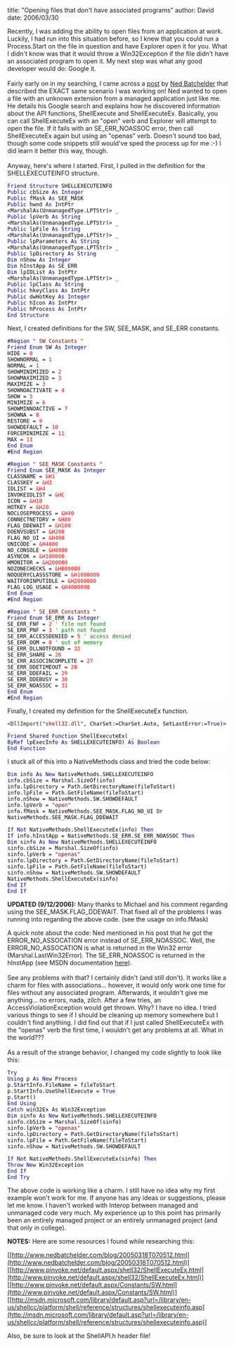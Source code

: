 
title: "Opening files that don't have associated programs"
author: David
date: 2006/03/30

Recently, I was adding the ability to open files from an application at work. Luckily, I had run into this situation before, so I knew that you could run a Process.Start on the file in question and have Explorer open it for you. What I didn't know was that it would throw a Win32Exception if the file didn't have an associated program to open it. My next step was what any good developer would do: Google it.<br><br>Fairly early on in my searching, I came across a [post](http://www.nedbatchelder.com/blog/20050318T070512.html) by [Ned Batchelder](http://www.nedbatchelder.com/blog/index.html) that described the EXACT same scenario I was working on! Ned wanted to open a file with an unknown extension from a managed application just like me. He details his Google search and explains how he discovered information about the API functions, ShellExecute and ShellExecuteEx. Basically, you can call ShellExecuteEx with an "open" verb and Explorer will attempt to open the file. If it fails with an SE_ERR_NOASSOC error, then call ShellExecuteEx again but using an "openas" verb. Doesn't sound too bad, though some code snippets still would've sped the process up for me :-) I did learn it better this way, though.<br><br>Anyway, here's where I started. First, I pulled in the definition for the SHELLEXECUTEINFO structure.
<div style="FONT-SIZE: 9pt; FONT-FAMILY: Consolas, monospace; BACKGROUND-COLOR: white">
<span style="COLOR: navy">Friend</span><span style="COLOR: black"> </span><span style="COLOR: navy">Structure</span><span style="COLOR: black"> SHELLEXECUTEINFO<br></span><span style="COLOR: navy">Public</span><span style="COLOR: black"> cbSize </span><span style="COLOR: navy">As</span><span style="COLOR: black"> </span><span style="COLOR: navy">Integer<br></span><span style="COLOR: black">    </span><span style="COLOR: navy">Public</span><span style="COLOR: black"> fMask </span><span style="COLOR: navy">As</span><span style="COLOR: black"> SEE_MASK<br></span><span style="COLOR: navy">Public</span><span style="COLOR: black"> hwnd </span><span style="COLOR: navy">As</span><span style="COLOR: black"> IntPtr<br>    &lt;MarshalAs(UnmanagedType.LPTStr)&gt; _<br></span><span style="COLOR: navy">Public</span><span style="COLOR: black"> lpVerb </span><span style="COLOR: navy">As</span><span style="COLOR: black"> </span><span style="COLOR: navy">String<br></span><span style="COLOR: black">    &lt;MarshalAs(UnmanagedType.LPTStr)&gt; _<br></span><span style="COLOR: navy">Public</span><span style="COLOR: black"> lpFile </span><span style="COLOR: navy">As</span><span style="COLOR: black"> </span><span style="COLOR: navy">String<br></span><span style="COLOR: black">    &lt;MarshalAs(UnmanagedType.LPTStr)&gt; _<br></span><span style="COLOR: navy">Public</span><span style="COLOR: black"> lpParameters </span><span style="COLOR: navy">As</span><span style="COLOR: black"> </span><span style="COLOR: navy">String<br></span><span style="COLOR: black">    &lt;MarshalAs(UnmanagedType.LPTStr)&gt; _<br></span><span style="COLOR: navy">Public</span><span style="COLOR: black"> lpDirectory </span><span style="COLOR: navy">As</span><span style="COLOR: black"> </span><span style="COLOR: navy">String<br></span><span style="COLOR: black">    </span><span style="COLOR: navy">Dim</span><span style="COLOR: black"> nShow </span><span style="COLOR: navy">As</span><span style="COLOR: black"> </span><span style="COLOR: navy">Integer<br></span><span style="COLOR: black">    </span><span style="COLOR: navy">Dim</span><span style="COLOR: black"> hInstApp </span><span style="COLOR: navy">As</span><span style="COLOR: black"> SE_ERR<br></span><span style="COLOR: navy">Dim</span><span style="COLOR: black"> lpIDList </span><span style="COLOR: navy">As</span><span style="COLOR: black"> IntPtr<br>    &lt;MarshalAs(UnmanagedType.LPTStr)&gt; _<br></span><span style="COLOR: navy">Public</span><span style="COLOR: black"> lpClass </span><span style="COLOR: navy">As</span><span style="COLOR: black"> </span><span style="COLOR: navy">String<br></span><span style="COLOR: black">    </span><span style="COLOR: navy">Public</span><span style="COLOR: black"> hkeyClass </span><span style="COLOR: navy">As</span><span style="COLOR: black"> IntPtr<br></span><span style="COLOR: navy">Public</span><span style="COLOR: black"> dwHotKey </span><span style="COLOR: navy">As</span><span style="COLOR: black"> </span><span style="COLOR: navy">Integer<br></span><span style="COLOR: black">    </span><span style="COLOR: navy">Public</span><span style="COLOR: black"> hIcon </span><span style="COLOR: navy">As</span><span style="COLOR: black"> IntPtr<br></span><span style="COLOR: navy">Public</span><span style="COLOR: black"> hProcess </span><span style="COLOR: navy">As</span><span style="COLOR: black"> IntPtr<br></span><span style="COLOR: navy">End</span><span style="COLOR: black"> </span><span style="COLOR: navy">Structure</span> </div>

Next, I created definitions for the SW, SEE_MASK, and SE_ERR constants.
<div style="FONT-SIZE: 9pt; FONT-FAMILY: Consolas, monospace; BACKGROUND-COLOR: white">#<span style="COLOR: navy">Region</span><span style="COLOR: black"> </span><span style="COLOR: maroon">" SW Constants "<br></span><span style="COLOR: black">    </span><span style="COLOR: navy">Friend</span><span style="COLOR: black"> </span><span style="COLOR: navy">Enum</span><span style="COLOR: black"> SW </span><span style="COLOR: navy">As</span><span style="COLOR: black"> </span><span style="COLOR: navy">Integer<br></span><span style="COLOR: black">        HIDE = </span><span style="COLOR: red">0<br></span><span style="COLOR: black">        SHOWNORMAL = </span><span style="COLOR: red">1<br></span><span style="COLOR: black">        NORMAL = </span><span style="COLOR: red">1<br></span><span style="COLOR: black">        SHOWMINIMIZED = </span><span style="COLOR: red">2<br></span><span style="COLOR: black">        SHOWMAXIMIZED = </span><span style="COLOR: red">3<br></span><span style="COLOR: black">        MAXIMIZE = </span><span style="COLOR: red">3<br></span><span style="COLOR: black">        SHOWNOACTIVATE = </span><span style="COLOR: red">4<br></span><span style="COLOR: black">        SHOW = </span><span style="COLOR: red">5<br></span><span style="COLOR: black">        MINIMIZE = </span><span style="COLOR: red">6<br></span><span style="COLOR: black">        SHOWMINNOACTIVE = </span><span style="COLOR: red">7<br></span><span style="COLOR: black">        SHOWNA = </span><span style="COLOR: red">8<br></span><span style="COLOR: black">        RESTORE = </span><span style="COLOR: red">9<br></span><span style="COLOR: black">        SHOWDEFAULT = </span><span style="COLOR: red">10<br></span><span style="COLOR: black">        FORCEMINIMIZE = </span><span style="COLOR: red">11<br></span><span style="COLOR: black">        MAX = </span><span style="COLOR: red">11<br></span><span style="COLOR: black">    </span><span style="COLOR: navy">End</span><span style="COLOR: black"> </span><span style="COLOR: navy">Enum<br></span><span style="COLOR: black">#</span><span style="COLOR: navy">End</span><span style="COLOR: black"> </span><span style="COLOR: navy">Region<br><br></span><span style="COLOR: black">#</span><span style="COLOR: navy">Region</span><span style="COLOR: black"> </span><span style="COLOR: maroon">" SEE_MASK Constants "<br></span><span style="COLOR: black">    </span><span style="COLOR: navy">Friend</span><span style="COLOR: black"> </span><span style="COLOR: navy">Enum</span><span style="COLOR: black"> SEE_MASK </span><span style="COLOR: navy">As</span><span style="COLOR: black"> </span><span style="COLOR: navy">Integer<br></span><span style="COLOR: black">        CLASSNAME = </span><span style="COLOR: red">&H1<br></span><span style="COLOR: black">        CLASSKEY = </span><span style="COLOR: red">&H3<br></span><span style="COLOR: black">        IDLIST = </span><span style="COLOR: red">&H4<br></span><span style="COLOR: black">        INVOKEIDLIST = </span><span style="COLOR: red">&HC<br></span><span style="COLOR: black">        ICON = </span><span style="COLOR: red">&H10<br></span><span style="COLOR: black">        HOTKEY = </span><span style="COLOR: red">&H20<br></span><span style="COLOR: black">        NOCLOSEPROCESS = </span><span style="COLOR: red">&H40<br></span><span style="COLOR: black">        CONNECTNETDRV = </span><span style="COLOR: red">&H80<br></span><span style="COLOR: black">        FLAG_DDEWAIT = </span><span style="COLOR: red">&H100<br></span><span style="COLOR: black">        DOENVSUBST = </span><span style="COLOR: red">&H200<br></span><span style="COLOR: black">        FLAG_NO_UI = </span><span style="COLOR: red">&H400<br></span><span style="COLOR: black">        UNICODE = </span><span style="COLOR: red">&H4000<br></span><span style="COLOR: black">        NO_CONSOLE = </span><span style="COLOR: red">&H8000<br></span><span style="COLOR: black">        ASYNCOK = </span><span style="COLOR: red">&H100000<br></span><span style="COLOR: black">        HMONITOR = </span><span style="COLOR: red">&H200000<br></span><span style="COLOR: black">        NOZONECHECKS = </span><span style="COLOR: red">&H800000<br></span><span style="COLOR: black">        NOQUERYCLASSSTORE = </span><span style="COLOR: red">&H1000000<br></span><span style="COLOR: black">        WAITFORINPUTIDLE = </span><span style="COLOR: red">&H2000000<br></span><span style="COLOR: black">        FLAG_LOG_USAGE = </span><span style="COLOR: red">&H4000000<br></span><span style="COLOR: black">    </span><span style="COLOR: navy">End</span><span style="COLOR: black"> </span><span style="COLOR: navy">Enum<br></span><span style="COLOR: black">#</span><span style="COLOR: navy">End</span><span style="COLOR: black"> </span><span style="COLOR: navy">Region<br><br></span><span style="COLOR: black">#</span><span style="COLOR: navy">Region</span><span style="COLOR: black"> </span><span style="COLOR: maroon">" SE_ERR Constants "<br></span><span style="COLOR: black">    </span><span style="COLOR: navy">Friend</span><span style="COLOR: black"> </span><span style="COLOR: navy">Enum</span><span style="COLOR: black"> SE_ERR </span><span style="COLOR: navy">As</span><span style="COLOR: black"> </span><span style="COLOR: navy">Integer<br></span><span style="COLOR: black">        SE_ERR_FNF = </span><span style="COLOR: red">2</span><span style="COLOR: black">              </span><span style="COLOR: green">' file not found<br></span><span style="COLOR: black">        SE_ERR_PNF = </span><span style="COLOR: red">3</span><span style="COLOR: black">              </span><span style="COLOR: green">' path not found<br></span><span style="COLOR: black">        SE_ERR_ACCESSDENIED = </span><span style="COLOR: red">5</span><span style="COLOR: black">     </span><span style="COLOR: green">' access denied<br></span><span style="COLOR: black">        SE_ERR_OOM = </span><span style="COLOR: red">8</span><span style="COLOR: black">              </span><span style="COLOR: green">' out of memory<br></span><span style="COLOR: black">        SE_ERR_DLLNOTFOUND = </span><span style="COLOR: red">32<br></span><span style="COLOR: black">        SE_ERR_SHARE = </span><span style="COLOR: red">26<br></span><span style="COLOR: black">        SE_ERR_ASSOCINCOMPLETE = </span><span style="COLOR: red">27<br></span><span style="COLOR: black">        SE_ERR_DDETIMEOUT = </span><span style="COLOR: red">28<br></span><span style="COLOR: black">        SE_ERR_DDEFAIL = </span><span style="COLOR: red">29<br></span><span style="COLOR: black">        SE_ERR_DDEBUSY = </span><span style="COLOR: red">30<br></span><span style="COLOR: black">        SE_ERR_NOASSOC = </span><span style="COLOR: red">31<br></span><span style="COLOR: black">    </span><span style="COLOR: navy">End</span><span style="COLOR: black"> </span><span style="COLOR: navy">Enum<br></span><span style="COLOR: black">#</span><span style="COLOR: navy">End</span><span style="COLOR: black"> </span><span style="COLOR: navy">Region</span> </div>

Finally, I created my definition for the ShellExecuteEx function.
<div style="FONT-SIZE: 9pt; FONT-FAMILY: Consolas, monospace; BACKGROUND-COLOR: white">&lt;DllImport(<span style="COLOR: maroon">"shell32.dll"</span><span style="COLOR: black">, CharSet:=CharSet.Auto, SetLastError:=</span><span style="COLOR: navy">True</span><span style="COLOR: black">)&gt; _<br></span><span style="COLOR: navy">Friend</span><span style="COLOR: black"> </span><span style="COLOR: navy">Shared</span><span style="COLOR: black"> </span><span style="COLOR: navy">Function</span><span style="COLOR: black"> ShellExecuteEx( _<br></span><span style="COLOR: navy">ByRef</span><span style="COLOR: black"> lpExecInfo </span><span style="COLOR: navy">As</span><span style="COLOR: black"> SHELLEXECUTEINFO) </span><span style="COLOR: navy">As</span><span style="COLOR: black"> </span><span style="COLOR: navy">Boolean<br></span><span style="COLOR: black"></span><span style="COLOR: navy">End</span><span style="COLOR: black"> </span><span style="COLOR: navy">Function</span> </div>

I stuck all of this into a NativeMethods class and tried the code below: 
<div style="FONT-SIZE: 9pt; FONT-FAMILY: Consolas, monospace; BACKGROUND-COLOR: white">
<span style="COLOR: navy">Dim</span><span style="COLOR: black"> info </span><span style="COLOR: navy">As</span><span style="COLOR: black"> </span><span style="COLOR: navy">New</span><span style="COLOR: black"> NativeMethods.SHELLEXECUTEINFO<br>info.cbSize = Marshal.SizeOf(info)<br>info.lpDirectory = Path.GetDirectoryName(fileToStart)<br>info.lpFile = Path.GetFileName(fileToStart)<br>info.nShow = NativeMethods.SW.SHOWDEFAULT<br>info.lpVerb = </span><span style="COLOR: maroon">"open"<br></span><span style="COLOR: black">info.fMask = NativeMethods.SEE_MASK.FLAG_NO_UI Or NativeMethods.SEE_MASK.FLAG_DDEWAIT<br><br></span><span style="COLOR: navy">If</span><span style="COLOR: black"> </span><span style="COLOR: navy">Not</span><span style="COLOR: black"> NativeMethods.ShellExecuteEx(info) </span><span style="COLOR: navy">Then<br></span><span style="COLOR: black">    </span><span style="COLOR: navy">If</span><span style="COLOR: black"> info.hInstApp = NativeMethods.SE_ERR.SE_ERR_NOASSOC </span><span style="COLOR: navy">Then<br></span><span style="COLOR: black">        </span><span style="COLOR: navy">Dim</span><span style="COLOR: black"> sinfo </span><span style="COLOR: navy">As</span><span style="COLOR: black"> </span><span style="COLOR: navy">New</span><span style="COLOR: black"> NativeMethods.SHELLEXECUTEINFO<br>        sinfo.cbSize = Marshal.SizeOf(info)<br>        sinfo.lpVerb = </span><span style="COLOR: maroon">"openas"<br></span><span style="COLOR: black">        sinfo.lpDirectory = Path.GetDirectoryName(fileToStart)<br>        sinfo.lpFile = Path.GetFileName(fileToStart)<br>        sinfo.nShow = NativeMethods.SW.SHOWDEFAULT<br>        NativeMethods.ShellExecuteEx(sinfo)<br></span><span style="COLOR: navy">End</span><span style="COLOR: black"> </span><span style="COLOR: navy">If<br></span><span style="COLOR: navy">End</span><span style="COLOR: black"> </span><span style="COLOR: navy">If</span> </div>

<strong>UPDATED (9/12/2006):</strong> Many thanks to Michael and his comment regarding using the SEE_MASK.FLAG_DDEWAIT. That fixed all of the problems I was running into regarding the above code. (see the usage on info.fMask)

A quick note about the code: Ned mentioned in his post that he got the ERROR_NO_ASSOCATION error instead of SE_ERR_NOASSOC. Well, the ERROR_NO_ASSOCATION is what is returned in the Win32 error (Marshal.LastWin32Error). The SE_ERR_NOASSOC is returned in the hInstApp (see MSDN documentation [here](http://msdn.microsoft.com/library/default.asp?url=/library/en-us/shellcc/platform/shell/reference/structures/shellexecuteinfo.asp)). <br><br>See any problems with that? I certainly didn't (and still don't). It works like a charm for files with associations... however, it would only work one time for files without any associated program. Afterwards, it wouldn't give me anything... no errors, nada, zilch. After a few tries, an AccessViolationException would get thrown. Why? I have no idea. I tried various things to see if I should be cleaning up memory somewhere but I couldn't find anything. I did find out that if I just called ShellExecuteEx with the "openas" verb the first time, I wouldn't get any problems at all. What in the world???<br><br>As a result of the strange behavior, I changed my code slightly to look like this: 
<div style="FONT-SIZE: 9pt; FONT-FAMILY: Consolas, monospace; BACKGROUND-COLOR: white">
<span style="COLOR: navy">Try<br></span><span style="COLOR: black">    </span><span style="COLOR: navy">Using</span><span style="COLOR: black"> p </span><span style="COLOR: navy">As</span><span style="COLOR: black"> </span><span style="COLOR: navy">New</span><span style="COLOR: black"> Process<br>        p.StartInfo.FileName = fileToStart<br>        p.StartInfo.UseShellExecute = </span><span style="COLOR: navy">True<br></span><span style="COLOR: black">        p.Start()<br></span><span style="COLOR: navy">End</span><span style="COLOR: black"> </span><span style="COLOR: navy">Using<br></span><span style="COLOR: navy">Catch</span><span style="COLOR: black"> win32Ex </span><span style="COLOR: navy">As</span><span style="COLOR: black"> Win32Exception<br></span><span style="COLOR: navy">Dim</span><span style="COLOR: black"> sinfo </span><span style="COLOR: navy">As</span><span style="COLOR: black"> </span><span style="COLOR: navy">New</span><span style="COLOR: black"> NativeMethods.SHELLEXECUTEINFO<br>    sinfo.cbSize = Marshal.SizeOf(sinfo)<br>    sinfo.lpVerb = </span><span style="COLOR: maroon">"openas"<br></span><span style="COLOR: black">    sinfo.lpDirectory = Path.GetDirectoryName(fileToStart)<br>    sinfo.lpFile = Path.GetFileName(fileToStart)<br>    sinfo.nShow = NativeMethods.SW.SHOWDEFAULT<br><br></span><span style="COLOR: navy">If</span><span style="COLOR: black"> </span><span style="COLOR: navy">Not</span><span style="COLOR: black"> NativeMethods.ShellExecuteEx(sinfo) </span><span style="COLOR: navy">Then<br></span><span style="COLOR: black">        </span><span style="COLOR: navy">Throw</span><span style="COLOR: black"> </span><span style="COLOR: navy">New</span><span style="COLOR: black"> Win32Exception<br></span><span style="COLOR: navy">End</span><span style="COLOR: black"> </span><span style="COLOR: navy">If<br></span><span style="COLOR: navy">End</span><span style="COLOR: black"> </span><span style="COLOR: navy">Try</span> </div>

The above code is working like a charm. I still have no idea why my first example won't work for me. If anyone has any ideas or suggestions, please let me know. I haven't worked with Interop between managed and unmanaged code very much. My experience up to this point has primarily been an entirely managed project or an entirely unmanaged project (and that only in college).

<strong>NOTES:</strong> Here are some resources I found while researching this:

[[http://www.nedbatchelder.com/blog/20050318T070512.html](http://www.nedbatchelder.com/blog/20050318T070512.html)]<br>[[http://www.pinvoke.net/default.aspx/shell32/ShellExecuteEx.html](http://www.pinvoke.net/default.aspx/shell32/ShellExecuteEx.html)]<br>[[http://www.pinvoke.net/default.aspx/Constants/SW.html](http://www.pinvoke.net/default.aspx/Constants/SW.html)]<br>[[http://msdn.microsoft.com/library/default.asp?url=/library/en-us/shellcc/platform/shell/reference/structures/shellexecuteinfo.asp](http://msdn.microsoft.com/library/default.asp?url=/library/en-us/shellcc/platform/shell/reference/structures/shellexecuteinfo.asp)]

Also, be sure to look at the ShellAPI.h header file!<br>
